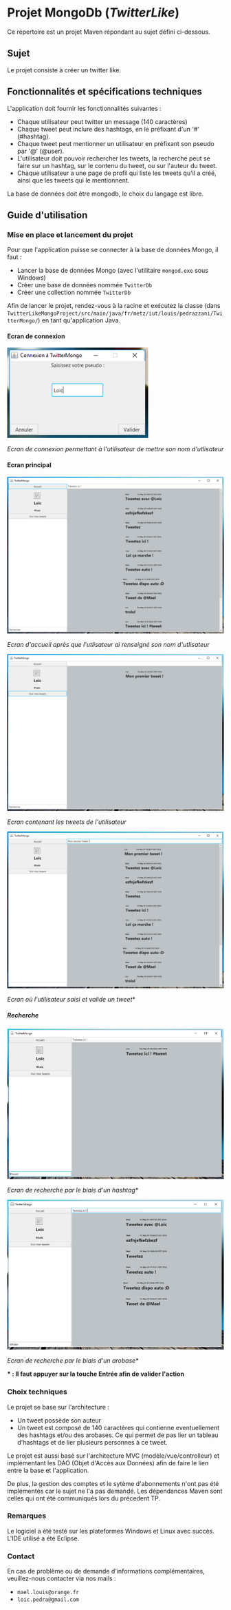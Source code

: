 # Projet MongoDb (*TwitterLike*)

Ce répertoire est un projet Maven répondant au sujet défini ci-dessous.

## Sujet
Le projet consiste à créer un twitter like.

## Fonctionnalités et spécifications techniques

L'application doit fournir les fonctionnalités suivantes :
- Chaque utilisateur peut twitter un message (140 caractères)
- Chaque tweet peut inclure des hashtags, en le préfixant d'un '#' (#hashtag).
- Chaque tweet peut mentionner un utilisateur en préfixant son pseudo par '@' (@user).
- L'utilisateur doit pouvoir rechercher les tweets, la recherche peut se faire sur un hashtag, sur le contenu du tweet, ou sur l'auteur du tweet.
- Chaque utilisateur a une page de profil qui liste les tweets qu'il a créé, ainsi que les tweets qui le mentionnent.

La base de données doit être mongodb, le choix du langage est libre.

## Guide d'utilisation

### Mise en place et lancement du projet

Pour que l'application puisse se connecter à la base de données Mongo, il faut :
* Lancer la base de données Mongo (avec l'utilitaire `mongod.exe` sous Windows)
* Créer une base de données nommée `TwitterDb`
* Créer une collection nommée `TwitterDb`

Afin de lancer le projet, rendez-vous à la racine et exécutez la classe (dans ```TwitterLikeMongoProject/src/main/java/fr/metz/iut/louis/pedrazzani/TwitterMongo/```) en tant qu'application Java.

#### Ecran de connexion

![Ecran de connexion](doc/images/ecran_connexion.png)

*Ecran de connexion permettant à l'utilisateur de mettre son nom d'utlisateur*

#### Ecran principal

![Ecran d'accueil](doc/images/ecran_accueil.png)

*Ecran d'accueil après que l'utlisateur ai renseigné son nom d'utlisateur*

![Ecran mes tweets](doc/images/ecran_accueil_mes_tweets.png)

*Ecran contenant les tweets de l'utilisateur*

![Ecran d'accueil](doc/images/ecran_accueil_tweeter.png)

*Ecran où l'utilisateur saisi et valide un tweet**

##### Recherche

![Ecran de recherche](doc/images/ecran_accueil_recherche_hashtag.png)

*Ecran de recherche par le biais d'un hashtag**

![Ecran de recherche](doc/images/ecran_accueil_recherche_utilisateur.png)

*Ecran de recherche par le biais d'un arobase**

**\* : Il faut appuyer sur la touche Entrée afin de valider l'action**

### Choix techniques

Le projet se base sur l'architecture :
  * Un tweet possède son auteur
  * Un tweet est composé de 140 caractères qui contienne eventuellement des hashtags et/ou des arobases. Ce qui permet de pas lier un tableau d'hashtags et de lier plusieurs personnes à ce tweet.

Le projet est aussi basé sur l'architecture MVC (modèle/vue/controlleur) et implémentant les DAO (Objet d'Accès aux Données) afin de faire le lien entre la base et l'application.

De plus, la gestion des comptes et le sytème d'abonnements n'ont pas été implémentés car le sujet ne l'a pas demandé.
Les dépendances Maven sont celles qui ont été communiqués lors du précedent TP.

### Remarques

Le logiciel a été testé sur les plateformes Windows et Linux avec succès. L'IDE utilisé a été Eclipse.

### Contact

En cas de problème ou de demande d'informations complémentaires, veuillez-nous contacter via nos mails :
* `mael.louis@orange.fr`
* `loic.pedra@gmail.com`
